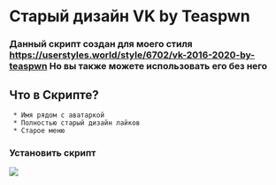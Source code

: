 <div>


#  Старый дизайн VK by Teaspwn
### Данный скрипт создан для моего стиля https://userstyles.world/style/6702/vk-2016-2020-by-teaspwn Но вы также можете использовать его без него
## Что в Скрипте?
``` 
 * Имя рядом с аватаркой
 * Полностью старый дизайн лайков
 * Старое меню
```

  ### Установить скрипт
<a href="https://github.com/teaspwn/vk-old-2021/raw/main/VK-old-ui-by-teaspwn.user.js">
  <img src="https://img.shields.io/badge/-%D1%83%D1%81%D1%82%D0%B0%D0%BD%D0%BE%D0%B2%D0%B8%D1%82%D1%8C-green?style=for-the-badge&link=#">
</a>
<div>
  
<div>
